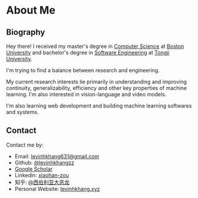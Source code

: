 # About Me

## Biography

Hey there! I received my master's degree in [Computer Science](https://www.bu.edu/cs/) at [Boston University](https://www.bu.edu/) and bachelor's degree in [Software Engineering](http://sse.tongji.edu.cn/) at [Tongji University](https://www.tongji.edu.cn/).

I'm trying to find a balance between research and engineering.

My current research interests lie primarily in understanding and improving continuity, generalizability, efficiency and other key properties of machine learning. I'm also interested in vision-language and video models.

I'm also learning web development and building machine learning softwares and systems.


## Contact

Contact me by:

- Email: [levinhkhang631@gmail.com](mailto:levinhkhang631@gmail.com)
- Github: [@levinhkhangzz](https://github.com/levinhkhangzz)
- [Google Scholar]([https://scholar.google.com/citations?user=RuW6xgMAAAAJ])
- Linkedin: [xiaohan-zou](https://www.linkedin.com/in/xiaohan-zou)
- 知乎: [@西伯利亚大恶龙](https://www.zhihu.com/people/chao-neng-gui-su)
- Personal Website: [levinhkhang.xyz](https://levinhkhang.xyz)


